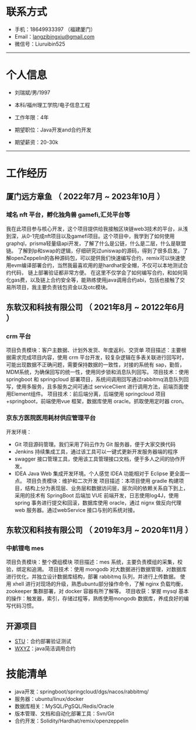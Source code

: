 # 联系方式

- 手机：18649933397 （福建厦门）
- Email：langzibingxiu@gmail.com
- 微信号：Liuruibin525

---

# 个人信息

 - 刘瑞斌/男/1997 
 - 本科/福州理工学院/电子信息工程 
 - 工作年限：4年

 - 期望职位：Java开发and合约开发
 - 期望薪资：20-30k

---

# 工作经历

## 厦门远方章鱼 （ 2022年7月 ~ 2023年10月 ）

### 域名 nft 平台，孵化独角兽 gamefi,汇兑平台等 
我在此项目参与核心开发，这个项目提供给我接触区块链web3技术的平台，从浅到深，从0-1完成nft项目以及gamefi项目。这个项目中，我学到了如何使用graphql，prisma轻量级api开发，了解了什么是公链，什么是二层，什么是联盟链。
了解到lp和swap的逻辑，仔细研究过uniswap的源码，得到了很多启发。了解openZeppelin的各种源码包，可以提供我们快速编写合约，remix可以快速使用evm编译部署合约，当然我最喜欢用的是hardhat安全帽，不仅可以本地测试合约代码，
链上部署验证都非常方便。
在这里不仅学会了如何编写合约，和如何简化gas费，以及链上合约安全等，能熟练使用java调用合约abi，包括也接触了交易所项目，我主要负责钱包资金以及otc模块。

 
## 东软汉和科技有限公司 （ 2021年8月 ~ 20122年6月 ）

### crm 平台 
项目负责模块：客户主数据、计划外发货、年度返利、交货单
项目描述：主要根据需求完成项目内容，使用 crm 平台开发，较复杂逻辑在多表关联进行回写时，可能出现数据不正确问题，需要保持数据的一致性，对接的系统有 sap，勤哲，MDM系统，为确保回写的统一性，使用同步锁和消息队列回写。
项目技术：使用 springboot 和 springcloud 部署项目，系统间调用回写通过rabbitmq消息队列回写，使用多服务，且多服务之间可通过 serviceClient 进行调用方法，前端页面使用Element组件。
项目技术：前后端分离，后端使用 springcloud 项目+springboot，前端使用vue 框架，数据库使用 oracle。抓取使用定时器 cron。


### 京东方医院医用耗材供应管理平台 
开发环境：
* Git 项目源码管理。我们采用了码云作为 Git 服务器，便于大家交换代码
* Jenkins 持续集成工具，通过该工具可以一键式更新开发服务器端的程序
* swagger 接口管理工具，使用该工具管理接口文档，便于多人之间的协作开发。
* IDEA Java Web 集成开发环境。个人感觉 IDEA 功能相对于 Eclipse 更全面一点。
项目负责模块：维护和二次开发
项目描述：本项目使用 gradle 构建项目，结构上分为表现层、业务层和数据访问层，层次间的依赖关系自下到上，采用的技术有 SpringBoot 后端加 VUE 前端开发，日志使用log4J，使用spring 事务进行提交和回滚，数据库使用 oracle，通过 nignx 做反向代理web 服务器。通过webService 接口与别的系统对接。

## 东软汉和科技有限公司 （ 2019年3月 ~ 2020年11月 ）

### 中航锂电 mes
项目负责模块：整个模组模块
项目描述：mes 系统，主要负责模组的采集，校验，绑定和追溯。
项目技术：使用 mongodb 对大数据进行数据管理，对数据库进行优化，并独立设计数据库结构，部署 rabbitmq 队列，并进行上传数据。
使用 xhell 进行对现场的升级，熟悉ubuntu部分操作命令，了解 nginx 负载均衡，zookeeper 集群部署，对 docker 容器有所了解等。
项目收获：掌握 mysql 基本的操作：触发器，索引，存储过程等，熟练使用mongodb 数据库，养成良好的编写代码习惯。

## 开源项目
 - [STU]([http://github.com/yourname/projectname](https://github.com/liuruibin1/my_hardhat_project))：合约部署验证测试
 - [WXYZ]([http://github.com/yourname/projectname](https://github.com/liuruibin1/web3PanckSwap))：java简洁调用合约


# 技能清单

- java开发：springboot/springcloud/dgs/nacos/rabbitmq/
- 服务器：ubuntu/linux/docker
- 数据库相关：MySQL/PgSQL/Redis/Oracle
- 版本管理、文档和自动化部署工具：Svn/Git
- 合约开发：Solidity/Hardhat/remix/openzeppelin
